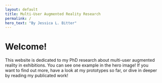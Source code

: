 ```yaml
---
layout: default
title: Multi-User Augmented Reality Research
permalink: /
hero_text: "By Jessica L. Bitter"
---
```



# Welcome!

This website is dedicated to my PhD research about multi-user augmented reality in exhibitions. You can see one example in the hero image!
If you want to find out more, have a look at my prototypes so far, or dive in deeper by reading my publicated work!
